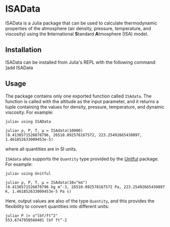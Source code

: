 # ISAData

ISAData is a Julia package that can be used to calculate thermodynamic properties of the atmosphere (air density, pressure, temperature, and viscosity) using the **I**nternational **S**tandard **A**tmosphere (ISA) model.

## Installation

ISAData can be installed from Julia's REPL with the following command:
    ]add ISAData

## Usage

The package contains only one exported function called `ISAdata`. The function is called with the altitude as the input parameter, and it returns a tuple containing the values for density, pressure, temperature, and dynamic viscosity. For example:
```
julia> using ISAData

julia> ρ, P, T, μ = ISAdata(10000)
(0.4136571526878796, 26510.092578167572, 223.25492665430897, 1.461852633009453e-5)
```
where all quantities are in SI units.

`ISAdata` also supports the `Quantity` type provided by the [Unitful](https://github.com/PainterQubits/Unitful.jl) package. For example:
```
julia> using Unitful

julia> ρ, P, T, μ = ISAdata(10u"km")
(0.4136571526878796 kg m^-3, 26510.092578167572 Pa, 223.25492665430897 K, 1.461852633009453e-5 Pa s)
```
Here, output values are also of the type `Quantity`, and this provides the flexibility to convert quantities into different units:
```
julia> P |> u"lbf/ft^2"
553.6747950560401 lbf ft^-2
```

